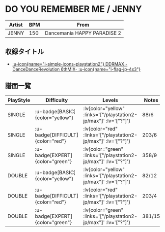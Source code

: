 # DO YOU REMEMBER ME / JENNY

|Artist|BPM|From|
|------|---|----|
|JENNY|150|Dancemania HAPPY PARADISE 2|

## 収録タイトル

- [ :u-icon{name="i-simple-icons-playstation2"} DDRMAX -DanceDanceRevolution 6thMIX- :u-icon{name="i-flag-jp-4x3"} ](/playstation2-jp/max)

## 譜面一覧

|PlayStyle|Difficulty|Levels|Notes|Movie|
|---------|----------|------|-----|-----|
|SINGLE| :u-badge[BASIC]{color="yellow"} | :lv{color="yellow" :links='["/playstation2-jp/max"]' :lv='["?"]'} |88/6||
|SINGLE| :u-badge[DIFFICULT]{color="red"} | :lv{color="red" :links='["/playstation2-jp/max"]' :lv='["?"]'} |203/6||
|SINGLE| :u-badge[EXPERT]{color="green"} | :lv{color="green" :links='["/playstation2-jp/max"]' :lv='["?"]'} |358/9||
|DOUBLE| :u-badge[BASIC]{color="yellow"} | :lv{color="yellow" :links='["/playstation2-jp/max"]' :lv='["?"]'} |82/12||
|DOUBLE| :u-badge[DIFFICULT]{color="red"} | :lv{color="red" :links='["/playstation2-jp/max"]' :lv='["?"]'} |203/4||
|DOUBLE| :u-badge[EXPERT]{color="green"} | :lv{color="green" :links='["/playstation2-jp/max"]' :lv='["?"]'} |381/15||
